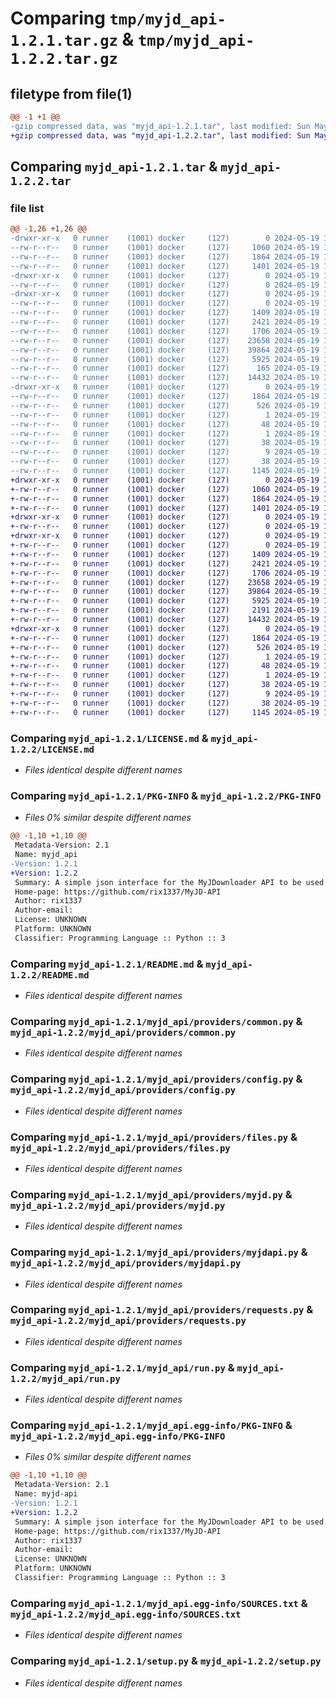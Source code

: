 # Comparing `tmp/myjd_api-1.2.1.tar.gz` & `tmp/myjd_api-1.2.2.tar.gz`

## filetype from file(1)

```diff
@@ -1 +1 @@
-gzip compressed data, was "myjd_api-1.2.1.tar", last modified: Sun May 19 12:58:36 2024, max compression
+gzip compressed data, was "myjd_api-1.2.2.tar", last modified: Sun May 19 18:37:40 2024, max compression
```

## Comparing `myjd_api-1.2.1.tar` & `myjd_api-1.2.2.tar`

### file list

```diff
@@ -1,26 +1,26 @@
-drwxr-xr-x   0 runner    (1001) docker     (127)        0 2024-05-19 12:58:36.352004 myjd_api-1.2.1/
--rw-r--r--   0 runner    (1001) docker     (127)     1060 2024-05-19 12:58:28.000000 myjd_api-1.2.1/LICENSE.md
--rw-r--r--   0 runner    (1001) docker     (127)     1864 2024-05-19 12:58:36.352004 myjd_api-1.2.1/PKG-INFO
--rw-r--r--   0 runner    (1001) docker     (127)     1401 2024-05-19 12:58:28.000000 myjd_api-1.2.1/README.md
-drwxr-xr-x   0 runner    (1001) docker     (127)        0 2024-05-19 12:58:36.348004 myjd_api-1.2.1/myjd_api/
--rw-r--r--   0 runner    (1001) docker     (127)        0 2024-05-19 12:58:28.000000 myjd_api-1.2.1/myjd_api/__init__.py
-drwxr-xr-x   0 runner    (1001) docker     (127)        0 2024-05-19 12:58:36.352004 myjd_api-1.2.1/myjd_api/providers/
--rw-r--r--   0 runner    (1001) docker     (127)        0 2024-05-19 12:58:28.000000 myjd_api-1.2.1/myjd_api/providers/__init__.py
--rw-r--r--   0 runner    (1001) docker     (127)     1409 2024-05-19 12:58:28.000000 myjd_api-1.2.1/myjd_api/providers/common.py
--rw-r--r--   0 runner    (1001) docker     (127)     2421 2024-05-19 12:58:28.000000 myjd_api-1.2.1/myjd_api/providers/config.py
--rw-r--r--   0 runner    (1001) docker     (127)     1706 2024-05-19 12:58:28.000000 myjd_api-1.2.1/myjd_api/providers/files.py
--rw-r--r--   0 runner    (1001) docker     (127)    23658 2024-05-19 12:58:28.000000 myjd_api-1.2.1/myjd_api/providers/myjd.py
--rw-r--r--   0 runner    (1001) docker     (127)    39864 2024-05-19 12:58:28.000000 myjd_api-1.2.1/myjd_api/providers/myjdapi.py
--rw-r--r--   0 runner    (1001) docker     (127)     5925 2024-05-19 12:58:28.000000 myjd_api-1.2.1/myjd_api/providers/requests.py
--rw-r--r--   0 runner    (1001) docker     (127)      165 2024-05-19 12:58:28.000000 myjd_api-1.2.1/myjd_api/providers/version.py
--rw-r--r--   0 runner    (1001) docker     (127)    14432 2024-05-19 12:58:28.000000 myjd_api-1.2.1/myjd_api/run.py
-drwxr-xr-x   0 runner    (1001) docker     (127)        0 2024-05-19 12:58:36.348004 myjd_api-1.2.1/myjd_api.egg-info/
--rw-r--r--   0 runner    (1001) docker     (127)     1864 2024-05-19 12:58:36.000000 myjd_api-1.2.1/myjd_api.egg-info/PKG-INFO
--rw-r--r--   0 runner    (1001) docker     (127)      526 2024-05-19 12:58:36.000000 myjd_api-1.2.1/myjd_api.egg-info/SOURCES.txt
--rw-r--r--   0 runner    (1001) docker     (127)        1 2024-05-19 12:58:36.000000 myjd_api-1.2.1/myjd_api.egg-info/dependency_links.txt
--rw-r--r--   0 runner    (1001) docker     (127)       48 2024-05-19 12:58:36.000000 myjd_api-1.2.1/myjd_api.egg-info/entry_points.txt
--rw-r--r--   0 runner    (1001) docker     (127)        1 2024-05-19 12:58:36.000000 myjd_api-1.2.1/myjd_api.egg-info/not-zip-safe
--rw-r--r--   0 runner    (1001) docker     (127)       38 2024-05-19 12:58:36.000000 myjd_api-1.2.1/myjd_api.egg-info/requires.txt
--rw-r--r--   0 runner    (1001) docker     (127)        9 2024-05-19 12:58:36.000000 myjd_api-1.2.1/myjd_api.egg-info/top_level.txt
--rw-r--r--   0 runner    (1001) docker     (127)       38 2024-05-19 12:58:36.352004 myjd_api-1.2.1/setup.cfg
--rw-r--r--   0 runner    (1001) docker     (127)     1145 2024-05-19 12:58:28.000000 myjd_api-1.2.1/setup.py
+drwxr-xr-x   0 runner    (1001) docker     (127)        0 2024-05-19 18:37:40.419215 myjd_api-1.2.2/
+-rw-r--r--   0 runner    (1001) docker     (127)     1060 2024-05-19 18:37:30.000000 myjd_api-1.2.2/LICENSE.md
+-rw-r--r--   0 runner    (1001) docker     (127)     1864 2024-05-19 18:37:40.419215 myjd_api-1.2.2/PKG-INFO
+-rw-r--r--   0 runner    (1001) docker     (127)     1401 2024-05-19 18:37:30.000000 myjd_api-1.2.2/README.md
+drwxr-xr-x   0 runner    (1001) docker     (127)        0 2024-05-19 18:37:40.419215 myjd_api-1.2.2/myjd_api/
+-rw-r--r--   0 runner    (1001) docker     (127)        0 2024-05-19 18:37:30.000000 myjd_api-1.2.2/myjd_api/__init__.py
+drwxr-xr-x   0 runner    (1001) docker     (127)        0 2024-05-19 18:37:40.419215 myjd_api-1.2.2/myjd_api/providers/
+-rw-r--r--   0 runner    (1001) docker     (127)        0 2024-05-19 18:37:30.000000 myjd_api-1.2.2/myjd_api/providers/__init__.py
+-rw-r--r--   0 runner    (1001) docker     (127)     1409 2024-05-19 18:37:30.000000 myjd_api-1.2.2/myjd_api/providers/common.py
+-rw-r--r--   0 runner    (1001) docker     (127)     2421 2024-05-19 18:37:30.000000 myjd_api-1.2.2/myjd_api/providers/config.py
+-rw-r--r--   0 runner    (1001) docker     (127)     1706 2024-05-19 18:37:30.000000 myjd_api-1.2.2/myjd_api/providers/files.py
+-rw-r--r--   0 runner    (1001) docker     (127)    23658 2024-05-19 18:37:30.000000 myjd_api-1.2.2/myjd_api/providers/myjd.py
+-rw-r--r--   0 runner    (1001) docker     (127)    39864 2024-05-19 18:37:30.000000 myjd_api-1.2.2/myjd_api/providers/myjdapi.py
+-rw-r--r--   0 runner    (1001) docker     (127)     5925 2024-05-19 18:37:30.000000 myjd_api-1.2.2/myjd_api/providers/requests.py
+-rw-r--r--   0 runner    (1001) docker     (127)     2191 2024-05-19 18:37:30.000000 myjd_api-1.2.2/myjd_api/providers/version.py
+-rw-r--r--   0 runner    (1001) docker     (127)    14432 2024-05-19 18:37:30.000000 myjd_api-1.2.2/myjd_api/run.py
+drwxr-xr-x   0 runner    (1001) docker     (127)        0 2024-05-19 18:37:40.419215 myjd_api-1.2.2/myjd_api.egg-info/
+-rw-r--r--   0 runner    (1001) docker     (127)     1864 2024-05-19 18:37:40.000000 myjd_api-1.2.2/myjd_api.egg-info/PKG-INFO
+-rw-r--r--   0 runner    (1001) docker     (127)      526 2024-05-19 18:37:40.000000 myjd_api-1.2.2/myjd_api.egg-info/SOURCES.txt
+-rw-r--r--   0 runner    (1001) docker     (127)        1 2024-05-19 18:37:40.000000 myjd_api-1.2.2/myjd_api.egg-info/dependency_links.txt
+-rw-r--r--   0 runner    (1001) docker     (127)       48 2024-05-19 18:37:40.000000 myjd_api-1.2.2/myjd_api.egg-info/entry_points.txt
+-rw-r--r--   0 runner    (1001) docker     (127)        1 2024-05-19 18:37:40.000000 myjd_api-1.2.2/myjd_api.egg-info/not-zip-safe
+-rw-r--r--   0 runner    (1001) docker     (127)       38 2024-05-19 18:37:40.000000 myjd_api-1.2.2/myjd_api.egg-info/requires.txt
+-rw-r--r--   0 runner    (1001) docker     (127)        9 2024-05-19 18:37:40.000000 myjd_api-1.2.2/myjd_api.egg-info/top_level.txt
+-rw-r--r--   0 runner    (1001) docker     (127)       38 2024-05-19 18:37:40.419215 myjd_api-1.2.2/setup.cfg
+-rw-r--r--   0 runner    (1001) docker     (127)     1145 2024-05-19 18:37:30.000000 myjd_api-1.2.2/setup.py
```

### Comparing `myjd_api-1.2.1/LICENSE.md` & `myjd_api-1.2.2/LICENSE.md`

 * *Files identical despite different names*

### Comparing `myjd_api-1.2.1/PKG-INFO` & `myjd_api-1.2.2/PKG-INFO`

 * *Files 0% similar despite different names*

```diff
@@ -1,10 +1,10 @@
 Metadata-Version: 2.1
 Name: myjd_api
-Version: 1.2.1
+Version: 1.2.2
 Summary: A simple json interface for the MyJDownloader API to be used with Organizr
 Home-page: https://github.com/rix1337/MyJD-API
 Author: rix1337
 Author-email: 
 License: UNKNOWN
 Platform: UNKNOWN
 Classifier: Programming Language :: Python :: 3
```

### Comparing `myjd_api-1.2.1/README.md` & `myjd_api-1.2.2/README.md`

 * *Files identical despite different names*

### Comparing `myjd_api-1.2.1/myjd_api/providers/common.py` & `myjd_api-1.2.2/myjd_api/providers/common.py`

 * *Files identical despite different names*

### Comparing `myjd_api-1.2.1/myjd_api/providers/config.py` & `myjd_api-1.2.2/myjd_api/providers/config.py`

 * *Files identical despite different names*

### Comparing `myjd_api-1.2.1/myjd_api/providers/files.py` & `myjd_api-1.2.2/myjd_api/providers/files.py`

 * *Files identical despite different names*

### Comparing `myjd_api-1.2.1/myjd_api/providers/myjd.py` & `myjd_api-1.2.2/myjd_api/providers/myjd.py`

 * *Files identical despite different names*

### Comparing `myjd_api-1.2.1/myjd_api/providers/myjdapi.py` & `myjd_api-1.2.2/myjd_api/providers/myjdapi.py`

 * *Files identical despite different names*

### Comparing `myjd_api-1.2.1/myjd_api/providers/requests.py` & `myjd_api-1.2.2/myjd_api/providers/requests.py`

 * *Files identical despite different names*

### Comparing `myjd_api-1.2.1/myjd_api/run.py` & `myjd_api-1.2.2/myjd_api/run.py`

 * *Files identical despite different names*

### Comparing `myjd_api-1.2.1/myjd_api.egg-info/PKG-INFO` & `myjd_api-1.2.2/myjd_api.egg-info/PKG-INFO`

 * *Files 0% similar despite different names*

```diff
@@ -1,10 +1,10 @@
 Metadata-Version: 2.1
 Name: myjd-api
-Version: 1.2.1
+Version: 1.2.2
 Summary: A simple json interface for the MyJDownloader API to be used with Organizr
 Home-page: https://github.com/rix1337/MyJD-API
 Author: rix1337
 Author-email: 
 License: UNKNOWN
 Platform: UNKNOWN
 Classifier: Programming Language :: Python :: 3
```

### Comparing `myjd_api-1.2.1/myjd_api.egg-info/SOURCES.txt` & `myjd_api-1.2.2/myjd_api.egg-info/SOURCES.txt`

 * *Files identical despite different names*

### Comparing `myjd_api-1.2.1/setup.py` & `myjd_api-1.2.2/setup.py`

 * *Files identical despite different names*

